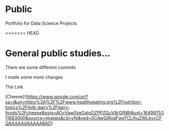 # Public
Portfolio for Data Science Projects

<<<<<<< HEAD

General public studies...
=======
There are some different commits 


I made some more changes 


<a herf='https://stackoverflow.com/questions/25692293/inserting-a-link-to-a-webpage-in-an-ipython-notebook'>The Link</a> 




[Cheese]!(https://www.google.com/url?sa=i&url=https%3A%2F%2Fwww.healthyeating.org%2Fnutrition-topics%2Fmilk-dairy%2Fdairy-foods%2Fcheese&psig=AOvVaw0zeGaIoDZPPZQuV8rGfNBj&ust=1649975311683000&source=images&cd=vfe&ved=0CAwQjRxqFwoTCLihuZWLkvcCFQAAAAAdAAAAABAD)


